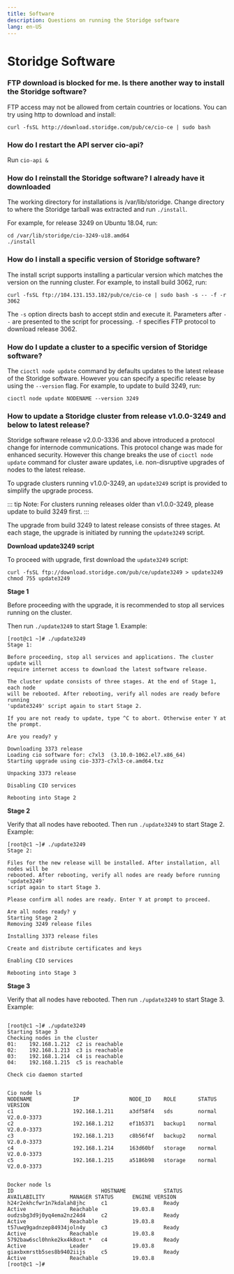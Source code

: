 ```yaml
---
title: Software
description: Questions on running the Storidge software
lang: en-US
---
```


# Storidge Software

### FTP download is blocked for me. Is there another way to install the Storidge software?

FTP access may not be allowed from certain countries or locations. You can try using http to download and install:

`curl -fsSL http://download.storidge.com/pub/ce/cio-ce | sudo bash`

### How do I restart the API server cio-api?

Run `cio-api &`

### How do I reinstall the Storidge software? I already have it downloaded

The working directory for installations is /var/lib/storidge. Change directory to where the Storidge tarball was extracted and run `./install`.

For example, for release 3249 on Ubuntu 18.04, run: 
```
cd /var/lib/storidge/cio-3249-u18.amd64
./install
```

### How do I install a specific version of Storidge software?

The install script supports installing a particular version which matches the version on the running cluster. For example, to install build 3062, run:

```
curl -fsSL ftp://104.131.153.182/pub/ce/cio-ce | sudo bash -s -- -f -r 3062
```

The `-s` option directs bash to accept stdin and execute it. Parameters after `--` are presented to the script for processing. `-f` specifies FTP protocol to download release 3062.

### How do I update a cluster to a specific version of Storidge software?

The `cioctl node update` command by defaults updates to the latest release of the Storidge software. However you can specify a specific release by using the `--version` flag. For example, to update to build 3249, run:

```
cioctl node update NODENAME --version 3249
```

### How to update a Storidge cluster from release v1.0.0-3249 and below to latest release?

Storidge software release v2.0.0-3336 and above introduced a protocol change for internode communications. This protocol change was made for enhanced security. However this change breaks the use of `cioctl node update` command for cluster aware updates, i.e. non-disruptive upgrades of nodes to the latest release.

To upgrade clusters running v1.0.0-3249, an `update3249` script is provided to simplify the upgrade process. 

::: tip
Note: For clusters running releases older than v1.0.0-3249, please update to build 3249 first. 
:::

The upgrade from build 3249 to latest release consists of three stages. At each stage, the upgrade is initiated by running the `update3249` script. 

**Download update3249 script**

To proceed with upgrade, first download the `update3249` script:

```
curl -fsSL ftp://download.storidge.com/pub/ce/update3249 > update3249
chmod 755 update3249
```

**Stage 1**

Before proceeding with the upgrade, it is recommended to stop all services running on the cluster. 

Then run `./update3249` to start Stage 1. Example: 

```
[root@c1 ~]# ./update3249
Stage 1:

Before proceeding, stop all services and applications. The cluster update will
require internet access to download the latest software release.

The cluster update consists of three stages. At the end of Stage 1, each node
will be rebooted. After rebooting, verify all nodes are ready before running
'update3249' script again to start Stage 2.

If you are not ready to update, type ^C to abort. Otherwise enter Y at the prompt.

Are you ready? y

Downloading 3373 release
Loading cio software for: c7xl3  (3.10.0-1062.el7.x86_64)
Starting upgrade using cio-3373-c7xl3-ce.amd64.txz

Unpacking 3373 release

Disabling CIO services

Rebooting into Stage 2
```

**Stage 2**

Verify that all nodes have rebooted. Then run `./update3249` to start Stage 2. Example: 

```
[root@c1 ~]# ./update3249
Stage 2:

Files for the new release will be installed. After installation, all nodes will be
rebooted. After rebooting, verify all nodes are ready before running 'update3249'
script again to start Stage 3.

Please confirm all nodes are ready. Enter Y at prompt to proceed.

Are all nodes ready? y
Starting Stage 2
Removing 3249 release files

Installing 3373 release files

Create and distribute certificates and keys

Enabling CIO services

Rebooting into Stage 3
```

**Stage 3**

Verify that all nodes have rebooted. Then run `./update3249` to start Stage 3. Example: 

```

[root@c1 ~]# ./update3249
Starting Stage 3
Checking nodes in the cluster
01:    192.168.1.212  c2 is reachable
02:    192.168.1.213  c3 is reachable
03:    192.168.1.214  c4 is reachable
04:    192.168.1.215  c5 is reachable

Check cio daemon started


Cio node ls
NODENAME             IP                NODE_ID    ROLE       STATUS      VERSION
c1                   192.168.1.211     a3df58f4   sds        normal      V2.0.0-3373
c2                   192.168.1.212     ef1b5371   backup1    normal      V2.0.0-3373
c3                   192.168.1.213     c8b56f4f   backup2    normal      V2.0.0-3373
c4                   192.168.1.214     163d60bf   storage    normal      V2.0.0-3373
c5                   192.168.1.215     a5186b98   storage    normal      V2.0.0-3373


Docker node ls
ID                            HOSTNAME            STATUS              AVAILABILITY        MANAGER STATUS      ENGINE VERSION
h24r2ekhcfwr1n7kdalah8jhc     c1                  Ready               Active              Reachable           19.03.8
oudzsbg3d9j0yq4ema2nz24d4     c2                  Ready               Active              Reachable           19.03.8
t57uwq9gadnzep84934joln4y     c3                  Ready               Active              Reachable           19.03.8
5792baw6scl0hnke2kx4k8oxt *   c4                  Ready               Active              Leader              19.03.8
giaxbxmrstb5ses8b9402iijs     c5                  Ready               Active              Reachable           19.03.8
[root@c1 ~]#
```

